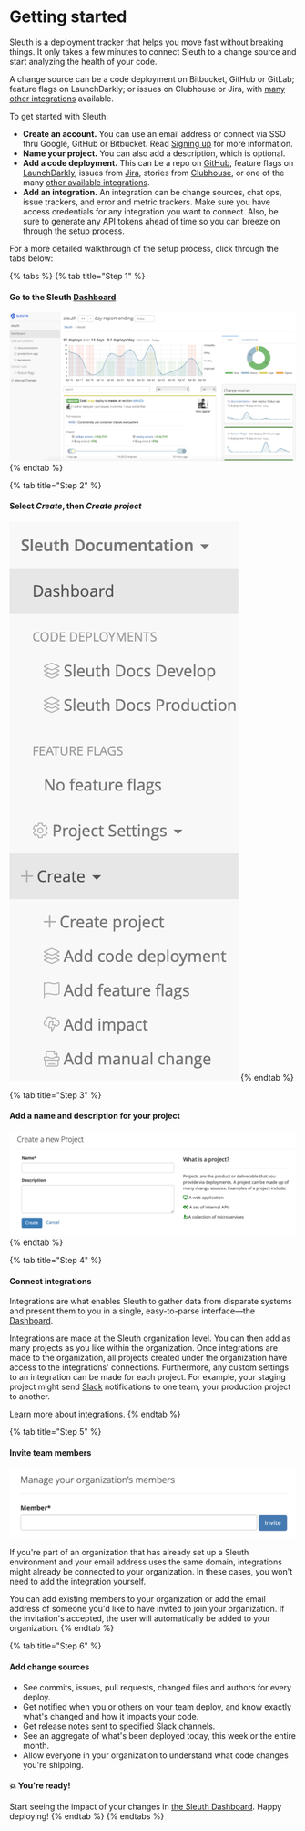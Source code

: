 # Getting started

Sleuth is a deployment tracker that helps you move fast without breaking things. It only takes a few minutes to connect Sleuth to a change source and start analyzing the health of your code. 

A change source can be a code deployment on Bitbucket, GitHub or GitLab; feature flags on LaunchDarkly; or issues on Clubhouse or Jira, with [many other integrations](integrations-1/about-integrations.md) available. 

To get started with Sleuth: 

* **Create an account.** You can use an email address or connect via SSO thru Google, GitHub or Bitbucket. Read [Signing up](./) for more information. 
* **Name your project.** You can also add a description, which is optional. 
* **Add a code deployment.** This can be a repo on [GitHub](integrations-1/change-sources/code-deployment/github.md), feature flags on [LaunchDarkly](integrations-1/change-sources/feature-flags/launchdarkly.md), issues from [Jira](integrations-1/issue-trackers/jira.md), stories from [Clubhouse](integrations-1/issue-trackers/clubhouse.md), or one of the many [other available integrations](integrations-1/about-integrations.md). 
* **Add an integration.** An integration can be change sources, chat ops, issue trackers, and error and metric trackers. Make sure you have access credentials for any integration you want to connect. Also, be sure to generate any API tokens ahead of time so you can breeze on through the setup process.  

For a more detailed walkthrough of the setup process, click through the tabs below: 

{% tabs %}
{% tab title="Step 1" %}
#### Go to the Sleuth [Dashboard](dashboard.md)

![](.gitbook/assets/screen-shot-2020-04-29-at-2.17.48-pm.png)
{% endtab %}

{% tab title="Step 2" %}
#### Select _**Create**_, then _**Create project**_

![](.gitbook/assets/create-project.png)
{% endtab %}

{% tab title="Step 3" %}
#### Add a name and description for your project

![](.gitbook/assets/create-new-project%20%281%29.png)
{% endtab %}

{% tab title="Step 4" %}
#### Connect integrations

Integrations are what enables Sleuth to gather data from disparate systems and present them to you in a single, easy-to-parse interface—the [Dashboard](dashboard.md). 

Integrations are made at the Sleuth organization level. You can then add as many projects as you like within the organization. Once integrations are made to the organization, all projects created under the organization have access to the integrations' connections. Furthermore, any custom settings to an integration can be made for each project. For example, your staging project might send [Slack](integrations-1/chat-ops/slack.md) notifications to one team, your production project to another. 

[Learn more](integrations-1/about-integrations.md) about integrations. 
{% endtab %}

{% tab title="Step 5" %}
#### Invite team members

![](.gitbook/assets/invite-team-members.png)

If you're part of an organization that has already set up a Sleuth environment and your email address uses the same domain, integrations might already be connected to your organization. In these cases, you won't need to add the integration yourself. 

You can add existing members to your organization or add the email address of someone you'd like to have invited to join your organization. If the invitation's accepted, the user will automatically be added to your organization. 
{% endtab %}

{% tab title="Step 6" %}
#### Add change sources

* See commits, issues, pull requests, changed files and authors for every deploy.
* Get notified when you or others on your team deploy, and know exactly what's changed and how it impacts your code.
* Get release notes sent to specified Slack channels.
* See an aggregate of what's been deployed today, this week or the entire month.
* Allow everyone in your organization to understand what code changes you're shipping.

#### 💥 You're ready! 

Start seeing the impact of your changes in [the Sleuth Dashboard](dashboard.md). Happy deploying! 
{% endtab %}
{% endtabs %}



